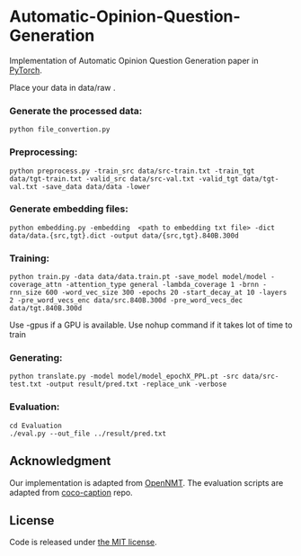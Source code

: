 # Automatic-Opinion-Question-Generation

Implementation of Automatic Opinion Question Generation paper in [PyTorch](https://github.com/pytorch/pytorch).

Place your data in data/raw .

### Generate the processed data:
```
python file_convertion.py
```

### Preprocessing:
```
python preprocess.py -train_src data/src-train.txt -train_tgt data/tgt-train.txt -valid_src data/src-val.txt -valid_tgt data/tgt-val.txt -save_data data/data -lower
```

### Generate embedding files:
```
python embedding.py -embedding  <path to embedding txt file> -dict data/data.{src,tgt}.dict -output data/{src,tgt}.840B.300d
```

### Training:
```
python train.py -data data/data.train.pt -save_model model/model -coverage_attn -attention_type general -lambda_coverage 1 -brnn -rnn_size 600 -word_vec_size 300 -epochs 20 -start_decay_at 10 -layers 2 -pre_word_vecs_enc data/src.840B.300d -pre_word_vecs_dec data/tgt.840B.300d
```
Use -gpus if a GPU is available.
Use nohup command if it takes lot of time to train

### Generating:
```
python translate.py -model model/model_epochX_PPL.pt -src data/src-test.txt -output result/pred.txt -replace_unk -verbose
```

### Evaluation: 
```
cd Evaluation
./eval.py --out_file ../result/pred.txt 
```

## Acknowledgment

Our implementation is adapted from [OpenNMT](http://opennmt.net). The evaluation scripts are adapted from [coco-caption](https://github.com/tylin/coco-caption) repo.

## License

Code is released under [the MIT license](http://opensource.org/licenses/MIT).
